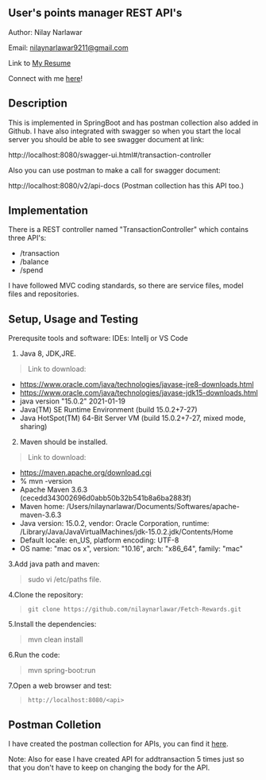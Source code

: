 
## User's points manager REST API's


Author: Nilay Narlawar

Email: nilaynarlawar9211@gmail.com

Link to [My Resume](https://www.dropbox.com/s/lica27y0r4k4qyq/Nilay_Narlawar_Resume.pdf?dl=0)

Connect with me [here](https://www.linkedin.com/in/nnarlawar/)!

## Description
This is implemented in SpringBoot and has postman collection also added in Github. I have also integrated with swagger so when you start the local server you should be able to see swagger document at link:

http://localhost:8080/swagger-ui.html#/transaction-controller

Also you can use postman to make a call for swagger document:

http://localhost:8080/v2/api-docs (Postman collection has this API too.) 

## Implementation
There is a REST controller named "TransactionController" which contains three API's:

 * /transaction
 * /balance
 * /spend

I have followed MVC coding standards, so there are service files, model files and repositories. 

## Setup, Usage and Testing

Prerequsite tools and software:
IDEs: Intellj or VS Code

1. Java 8, JDK,JRE. 

> Link to download:

   * https://www.oracle.com/java/technologies/javase-jre8-downloads.html
   * https://www.oracle.com/java/technologies/javase-jdk15-downloads.html
   * java version "15.0.2" 2021-01-19
   * Java(TM) SE Runtime Environment (build 15.0.2+7-27)
   * Java HotSpot(TM) 64-Bit Server VM (build 15.0.2+7-27, mixed mode, sharing)

2. Maven should be installed.

> Link to download:
 
   * https://maven.apache.org/download.cgi
   *  % mvn -version
   * Apache Maven 3.6.3 (cecedd343002696d0abb50b32b541b8a6ba2883f)
   * Maven home: /Users/nilaynarlawar/Documents/Softwares/apache-maven-3.6.3
   * Java version: 15.0.2, vendor: Oracle Corporation, runtime: /Library/Java/JavaVirtualMachines/jdk-15.0.2.jdk/Contents/Home
   * Default locale: en_US, platform encoding: UTF-8
   * OS name: "mac os x", version: "10.16", arch: "x86_64", family: "mac"

3.Add java path and maven:

>  sudo vi /etc/paths file.

4.Clone the repository:

> `git clone https://github.com/nilaynarlawar/Fetch-Rewards.git`

5.Install the dependencies:

> mvn clean install

6.Run the code:

> mvn spring-boot:run

7.Open a web browser and test:

> `http://localhost:8080/<api>`


## Postman Colletion

I have created the postman collection for APIs, you can find it [here](https://github.com/nilaynarlawar/Fetch-Rewards/blob/main/FetchRewards.postman_collection.json). 

Note: Also for ease I have created API for addtransaction 5 times just so that you don't have to keep on changing the body for the API.
